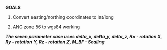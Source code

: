 **GOALS**

1.  Convert easting/northing coordinates to lat/long

2.  ANG zone 56 to wgs84 working

**_The seven parameter case uses delta_x, delta_y, delta_z, Rx - rotation X, Ry - rotation Y, Rz - rotation Z, M_BF - Scaling_**
